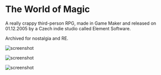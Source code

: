 # The World of Magic
A really crappy third-person RPG, made in Game Maker and released on 01.12.2005 by a Czech indie studio called Element Software.

Archived for nostalgia and RE.

![screenshot](http://www.freegame.cz/public/reviews/images/5/55/552/resized/2-the-world-of-magic.jpg)

![screenshot](http://www.freegame.cz/public/article/images/e/e2/e2c/resized/2-element-software.jpg)

![screenshot](http://www.freegame.cz/public/article/images/e/e2/e2c/resized/3-element-software.jpg)
